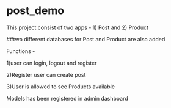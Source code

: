 
# post_demo
This project consist of two apps - 1) Post and  2) Product

##two different databases for Post and Product are also added

Functions -

1)user can login, logout and register

2)Register user can create post

3)User is allowed to see Products available

Models has been registered in admin dashboard


